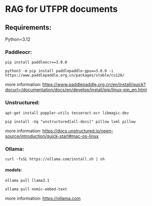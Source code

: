 # RAG for UTFPR documents

## Requirements:

Python<3.12

### Paddleocr:

    pip install paddleocr==3.0.0

    python3 -m pip install paddlepaddle-gpu==3.0.0 -i https://www.paddlepaddle.org.cn/packages/stable/cu126/

more information: https://www.paddlepaddle.org.cn/en/install/quick?docurl=/documentation/docs/en/develop/install/pip/linux-pip_en.html

### Unstructured:

    apt-get install poppler-utils tesseract-ocr libmagic-dev

    pip install -Uq "unstructured[all-docs]" pillow lxml pillow

more information: https://docs.unstructured.io/open-source/introduction/quick-start#mac-os-linux

### Ollama:

    curl -fsSL https://ollama.com/install.sh | sh

#### models:

    ollama pull llama3.1

    ollama pull nomic-embed-text

more information: https://ollama.com
